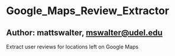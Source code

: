 # Google_Maps_Review_Extractor
## Author: mattswalter, mswalter@udel.edu
Extract user reviews for locations left on Google Maps

